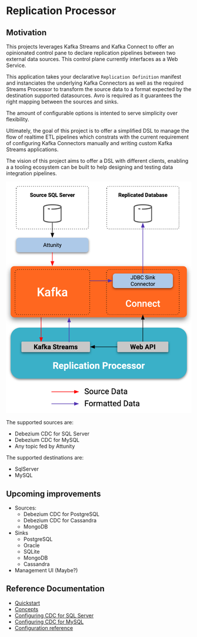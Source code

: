 # Replication Processor

## Motivation

This projects leverages Kafka Streams and Kafka Connect to offer an opinionated control pane to declare replication pipelines between two external data sources. This control plane currently interfaces as a Web Service.

This application takes your declarative `Replication Definition` manifest and instanciates the underlying Kafka Connectors as well as the required Streams Processor to transform the source data to a format expected by the destination supported datasources. Avro is required as it guarantees the right mapping between the sources and sinks.

The amount of configurable options is intented to serve simplicity over flexibility.

Ultimately, the goal of this project is to offer a simplified DSL to manage the flow of realtime ETL pipelines which constrats with the current requirement of configuring Kafka Connectors manually and writing custom Kafka Streams applications. 

The vision of this project aims to offer a DSL with different clients, enabling a a tooling ecosystem can be built to help designing and testing data integration pipelines.

[![Overview](doc/overview.png)](https://docs.google.com/presentation/d/110TxZYo65zt5EIdbHOjKr6q7r-_FHvgv1T9tlrLlM28)

The supported sources are:

* Debezium CDC for SQL Server
* Debezium CDC for MySQL
* Any topic fed by Attunity

The supported destinations are:

* SqlServer
* MySQL

## Upcoming improvements 

* Sources:
  * Debezium CDC for PostgreSQL
  * Debezium CDC for Cassandra
  * MongoDB
* Sinks
  * PostgreSQL
  * Oracle
  * SQLite
  * MongoDB
  * Cassandra
* Management UI (Maybe?)

## Reference Documentation

* [Quickstart](doc/quickstart.md)
* [Concepts](doc/concepts.md)
* [Configuring CDC for SQL Server](doc/sqlserver-cdc.md)
* [Configuring CDC for MySQL](doc/mysql-cdc.md)
* [Configuration reference](doc/configuration-reference.md)

